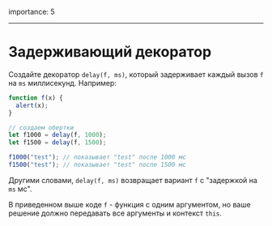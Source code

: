 importance: 5

---

# Задерживающий декоратор

Создайте декоратор `delay(f, ms)`, который задерживает каждый вызов `f` на `ms` миллисекунд.
Например:

```js
function f(x) {
  alert(x);
}

// создаем обертки
let f1000 = delay(f, 1000);
let f1500 = delay(f, 1500);

f1000("test"); // показывает "test" после 1000 мс
f1500("test"); // показывает "test" после 1500 мс
```

Другими словами, `delay(f, ms)` возвращает вариант `f` с "задержкой на `ms` мс".

В приведенном выше коде `f` - функция с одним аргументом, но ваше решение должно передавать все аргументы и контекст `this`.
